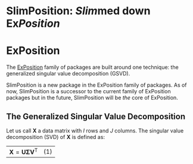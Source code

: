 SlimPosition: *Slim*med down Ex*Position*
================

<!-- 

-->
ExPosition
==========

The [ExPosition](https://cran.r-project.org/web/packages/ExPosition/index.html) family of packages are built around one technique: the generalized singular value decomposition (GSVD).

SlimPosition is a new package in the ExPosition family of packages. As of now, SlimPosition is a successor to the current family of ExPosition packages but in the future, SlimPosition will be *the* core of ExPosition.

The Generalized Singular Value Decomposition
--------------------------------------------

Let us call **X** a data matrix with *I* rows and *J* columns. The singular value decomposition (SVD) of **X** is defined as:

|                                     |     |
|-------------------------------------|-----|
| **X** = **U****Σ****V**<sup>T</sup> | (1) |
